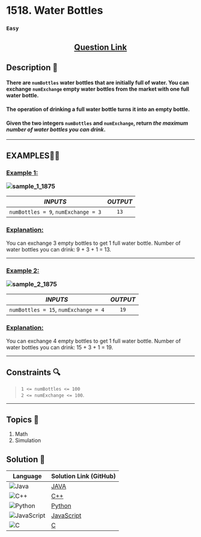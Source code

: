 # 1518. Water Bottles

### `Easy`


<h2 align="center">
<a href="https://leetcode.com/problems/water-bottles/?envType=daily-question&envId=2024-07-07"><strong>Question Link</strong></a>
</h2>


## Description 📑

#### There are `numBottles` water bottles that are initially full of water. You can exchange `numExchange` empty water bottles from the market with one full water bottle.

#### The operation of drinking a full water bottle turns it into an empty bottle.

#### Given the two integers `numBottles` and `numExchange`, return _the maximum number of water bottles you can drink_.

---

## **EXAMPLES**💫✨ </br>

<h3>

<ins>**Example 1**:</ins> </br>

![sample_1_1875](https://github.com/Purnima47/Purnima47/assets/111565835/077ed9c6-1cc9-42e8-8c83-3eb305b9adc4)

| _INPUTS_ | _OUTPUT_ |
| :-----------: | :-----------: |
| `numBottles = 9`, `numExchange = 3` | `13` |
</h3>

<h3>
<ins>Explanation:</ins>
</h3>

You can exchange 3 empty bottles to get 1 full water bottle.
Number of water bottles you can drink: 9 + 3 + 1 = 13.
___
<h3>

<ins>**Example 2**:</ins> </br>

![sample_2_1875](https://github.com/Purnima47/Purnima47/assets/111565835/4bdf1d49-3788-496e-b53a-67903bee9229)

| _INPUTS_ | _OUTPUT_ |
| :-----------: | :-----------: |
| `numBottles = 15`, `numExchange = 4` | `19` |

<h3>
<ins>Explanation:</ins>
</h3>

You can exchange 4 empty bottles to get 1 full water bottle. 
Number of water bottles you can drink: 15 + 3 + 1 = 19.

</h3>

___

## Constraints 🔍

> `1 <= numBottles <= 100`</br>
> `2 <= numExchange <= 100`.
___

## Topics 📝

1. Math
2. Simulation

## Solution 📃

|  Language   |  Solution Link (GitHub) |
| ------------- | ------------- |
|  ![Java](https://img.shields.io/badge/java-%23ED8B00.svg?style=flat&logo=openjdk&logoColor=white)  | [JAVA](https://github.com/Purnima47/Leetcode-Solutions/blob/main/%F0%9F%9F%A2%20Easy/1518%20-%20Water%20Bottles/_1518WaterBottles.java) |
|  ![C++](https://img.shields.io/badge/c++-%2300599C.svg?style=plastic&logo=c%2B%2B&logoColor=white)  | [C++](https://github.com/Purnima47/Leetcode-Solutions/blob/main/%F0%9F%9F%A2%20Easy/1518%20-%20Water%20Bottles/_1518WaterBottles.cpp)  |
|![Python](https://img.shields.io/badge/python-3670A0?style=plastic&logo=python&logoColor=ffdd54)| [Python](https://github.com/Purnima47/Leetcode-Solutions/blob/main/%F0%9F%9F%A2%20Easy/1518%20-%20Water%20Bottles/_1518WaterBottles.py) |
|![JavaScript](https://img.shields.io/badge/javascript-%23323330.svg?style=plastic&logo=javascript&logoColor=%23F7DF1E)| [JavaScript](https://github.com/Purnima47/Leetcode-Solutions/blob/main/%F0%9F%9F%A2%20Easy/1518%20-%20Water%20Bottles/_1518WaterBottles.js) |
|![C](https://img.shields.io/badge/c-%2300599C.svg?style=plastic&logo=c&logoColor=white)| [C](https://github.com/Purnima47/Leetcode-Solutions/blob/main/%F0%9F%9F%A2%20Easy/1518%20-%20Water%20Bottles/_1518WaterBottles.c) |